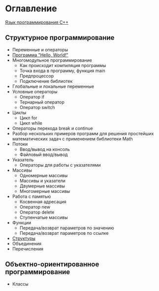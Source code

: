 # Оглавление
[Язык программирования С++](https://github.com/StriderAJR/StudentCpp/wiki/Язык-программирования-Сpp)
## Структурное программирование
* Переменные и операторы
* [Программа "Hello, World!"](https://github.com/StriderAJR/StudentCpp/wiki/Программа-Hello,-World!)
* Многомодульное программирование
  * Как происходит компиляция программы
  * Точка входа в программу, функция main
  * Предпроцессор
  * Подключение библиотек
* Глобальные и локальные переменные
* Условные операторы
  * Оператор if
  * Тернарный оператор
  * Оператор switch
* Циклы
  * Цикл for
  * Цикл while
* Операторы перехода break и continue
* Разбор нескольких примеров программ для решения простейших математических задач с применением библиотеки Math
* Потоки
  * Ввод/вывод на консоль
  * Файловый ввод/вывод
* Указатель
  * Операторы для работы с указателями
* Массивы
  * Одномерные массивы
  * Массивы и указатели
  * Двумерные массивы
  * Многомерные массивы
* Работа с памятью
  * Косвенная адресация
  * Оператор new
  * Оператор delete
  * Ступенчатые массивы
* Функции
  * Передача/возврат параметров по значению
  * Передача/возврат параметров по ссылке
* [Структуры](https://github.com/StriderAJR/StudentCpp/wiki/Структуры)
* Объединения
* Перечисления

## Объектно-ориентированное программирование
* Классы

